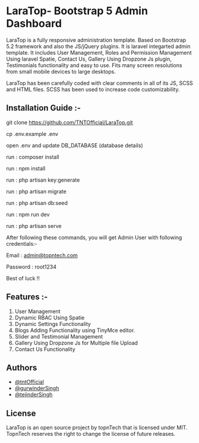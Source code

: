 
# LaraTop- Bootstrap 5 Admin Dashboard

LaraTop is a fully responsive administration template. Based on Bootstrap 5.2 framework and also the JS/jQuery plugins. It is laravel integarted admin template. It includes User Management, Roles and Permission Management Using laravel Spatie, Contact Us, Gallery Using Dropzone Js plugin, Testimonials functionality and easy to use. Fits many screen resolutions from small mobile devices to large desktops.




LaraTop has been carefully coded with clear comments in all of its JS, SCSS and HTML files. SCSS has been used to increase code customizability.



## Installation Guide :-

git clone https://github.com/TNTOfficial/LaraTop.git

cp .env.example .env

open .env and update DB_DATABASE (database details)

run : composer install

run : npm install

run : php artisan key:generate

run : php artisan migrate

run : php artisan db:seed

run : npm run dev

run : php artisan serve
 
After following these commands, you will get Admin User with following credentials:- 
 
Email : admin@topntech.com

Password : root1234

Best of luck !!    
## Features :-

1. User Management 
2. Dynamic RBAC Using Spatie
3. Dynamic Settings Functionality
4. Blogs Adding Functionality using TinyMce editor.
5. Slider and Testimonial Management
6. Gallery Using Dropzone Js for Multiple file Upload
7. Contact Us Functionality



## Authors

- [@tntOfficial](https://github.com/TNTOfficial/LaraTop)
- [@gurwinderSingh](https://github.com/gurwindergwebs)
- [@tejinderSingh](https://github.com/tejinder37)


## License

LaraTop is an open source project by topnTech that is licensed under MIT. TopnTech reserves the right to change the license of future releases.


